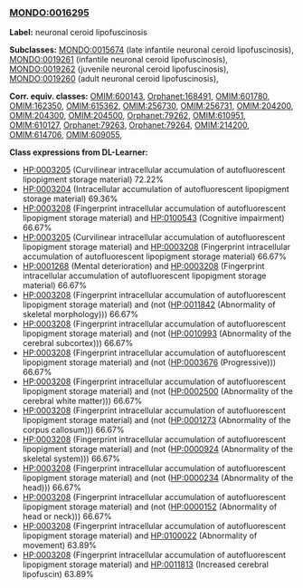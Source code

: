
### [MONDO:0016295](http://purl.obolibrary.org/obo/MONDO_0016295)
**Label:** neuronal ceroid lipofuscinosis

**Subclasses:** [MONDO:0015674](http://purl.obolibrary.org/obo/MONDO_0015674) (late infantile neuronal ceroid lipofuscinosis), [MONDO:0019261](http://purl.obolibrary.org/obo/MONDO_0019261) (infantile neuronal ceroid lipofuscinosis), [MONDO:0019262](http://purl.obolibrary.org/obo/MONDO_0019262) (juvenile neuronal ceroid lipofuscinosis), [MONDO:0019260](http://purl.obolibrary.org/obo/MONDO_0019260) (adult neuronal ceroid lipofuscinosis), 

**Corr. equiv. classes:** [OMIM:600143](http://purl.obolibrary.org/obo/OMIM_600143), [Orphanet:168491](http://www.orpha.net/ORDO/Orphanet_168491), [OMIM:601780](http://purl.obolibrary.org/obo/OMIM_601780), [OMIM:162350](http://purl.obolibrary.org/obo/OMIM_162350), [OMIM:615362](http://purl.obolibrary.org/obo/OMIM_615362), [OMIM:256730](http://purl.obolibrary.org/obo/OMIM_256730), [OMIM:256731](http://purl.obolibrary.org/obo/OMIM_256731), [OMIM:204200](http://purl.obolibrary.org/obo/OMIM_204200), [OMIM:204300](http://purl.obolibrary.org/obo/OMIM_204300), [OMIM:204500](http://purl.obolibrary.org/obo/OMIM_204500), [Orphanet:79262](http://www.orpha.net/ORDO/Orphanet_79262), [OMIM:610951](http://purl.obolibrary.org/obo/OMIM_610951), [OMIM:610127](http://purl.obolibrary.org/obo/OMIM_610127), [Orphanet:79263](http://www.orpha.net/ORDO/Orphanet_79263), [Orphanet:79264](http://www.orpha.net/ORDO/Orphanet_79264), [OMIM:214200](http://purl.obolibrary.org/obo/OMIM_214200), [OMIM:614706](http://purl.obolibrary.org/obo/OMIM_614706), [OMIM:609055](http://purl.obolibrary.org/obo/OMIM_609055), 

**Class expressions from DL-Learner:**

- [HP:0003205](http://purl.obolibrary.org/obo/HP_0003205) (Curvilinear intracellular accumulation of autofluorescent lipopigment storage material) 72.22%
- [HP:0003204](http://purl.obolibrary.org/obo/HP_0003204) (Intracellular accumulation of autofluorescent lipopigment storage material) 69.36%
- [HP:0003208](http://purl.obolibrary.org/obo/HP_0003208) (Fingerprint intracellular accumulation of autofluorescent lipopigment storage material) and [HP:0100543](http://purl.obolibrary.org/obo/HP_0100543) (Cognitive impairment) 66.67%
- [HP:0003205](http://purl.obolibrary.org/obo/HP_0003205) (Curvilinear intracellular accumulation of autofluorescent lipopigment storage material) and [HP:0003208](http://purl.obolibrary.org/obo/HP_0003208) (Fingerprint intracellular accumulation of autofluorescent lipopigment storage material) 66.67%
- [HP:0001268](http://purl.obolibrary.org/obo/HP_0001268) (Mental deterioration) and [HP:0003208](http://purl.obolibrary.org/obo/HP_0003208) (Fingerprint intracellular accumulation of autofluorescent lipopigment storage material) 66.67%
- [HP:0003208](http://purl.obolibrary.org/obo/HP_0003208) (Fingerprint intracellular accumulation of autofluorescent lipopigment storage material) and (not ([HP:0011842](http://purl.obolibrary.org/obo/HP_0011842) (Abnormality of skeletal morphology))) 66.67%
- [HP:0003208](http://purl.obolibrary.org/obo/HP_0003208) (Fingerprint intracellular accumulation of autofluorescent lipopigment storage material) and (not ([HP:0010993](http://purl.obolibrary.org/obo/HP_0010993) (Abnormality of the cerebral subcortex))) 66.67%
- [HP:0003208](http://purl.obolibrary.org/obo/HP_0003208) (Fingerprint intracellular accumulation of autofluorescent lipopigment storage material) and (not ([HP:0003676](http://purl.obolibrary.org/obo/HP_0003676) (Progressive))) 66.67%
- [HP:0003208](http://purl.obolibrary.org/obo/HP_0003208) (Fingerprint intracellular accumulation of autofluorescent lipopigment storage material) and (not ([HP:0002500](http://purl.obolibrary.org/obo/HP_0002500) (Abnormality of the cerebral white matter))) 66.67%
- [HP:0003208](http://purl.obolibrary.org/obo/HP_0003208) (Fingerprint intracellular accumulation of autofluorescent lipopigment storage material) and (not ([HP:0001273](http://purl.obolibrary.org/obo/HP_0001273) (Abnormality of the corpus callosum))) 66.67%
- [HP:0003208](http://purl.obolibrary.org/obo/HP_0003208) (Fingerprint intracellular accumulation of autofluorescent lipopigment storage material) and (not ([HP:0000924](http://purl.obolibrary.org/obo/HP_0000924) (Abnormality of the skeletal system))) 66.67%
- [HP:0003208](http://purl.obolibrary.org/obo/HP_0003208) (Fingerprint intracellular accumulation of autofluorescent lipopigment storage material) and (not ([HP:0000234](http://purl.obolibrary.org/obo/HP_0000234) (Abnormality of the head))) 66.67%
- [HP:0003208](http://purl.obolibrary.org/obo/HP_0003208) (Fingerprint intracellular accumulation of autofluorescent lipopigment storage material) and (not ([HP:0000152](http://purl.obolibrary.org/obo/HP_0000152) (Abnormality of head or neck))) 66.67%
- [HP:0003208](http://purl.obolibrary.org/obo/HP_0003208) (Fingerprint intracellular accumulation of autofluorescent lipopigment storage material) and [HP:0100022](http://purl.obolibrary.org/obo/HP_0100022) (Abnormality of movement) 63.89%
- [HP:0003208](http://purl.obolibrary.org/obo/HP_0003208) (Fingerprint intracellular accumulation of autofluorescent lipopigment storage material) and [HP:0011813](http://purl.obolibrary.org/obo/HP_0011813) (Increased cerebral lipofuscin) 63.89%


